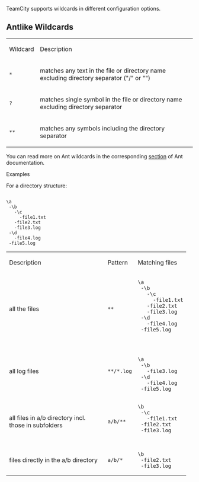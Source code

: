 [//]: # (title: Wildcards)
[//]: # (auxiliary-id: Wildcards)

TeamCity supports wildcards in different configuration options.


## Antlike Wildcards


<table>
<tr>

<td>

 Wildcard 

</td>


<td>

 Description 

</td>
</tr>
<tr>


<td>

 `*`    


</td>


<td>

 matches any text in the file or directory name excluding directory separator ("/" or "\")


</td>
</tr>
<tr>


<td>

 `?`     


</td>


<td>

 matches single symbol in the file or directory name excluding directory separator 


</td>
</tr>
<tr>


<td>

 `**`  


</td>


<td>

 matches any symbols including the directory separator 


</td>
</tr>
</table>




You can read more on Ant wildcards in the corresponding [section](http://ant.apache.org/manual/dirtasks.html#patterns) of Ant documentation.



Examples

For a directory structure:

```Shell

\a
 -\b
   -\c
     -file1.txt
   -file2.txt
   -file3.log
 -\d
   -file4.log
 -file5.log
```

<table>
<tr>


<td width="250">

 Description            


</td>


<td>

 Pattern           


</td>


<td>

 Matching files 


</td>
</tr>
<tr>


<td>

 all the files          


</td>


<td>

 `**`                 


</td>


<td>

```Shell
\a
 -\b
   -\c
     -file1.txt
   -file2.txt
   -file3.log
 -\d
   -file4.log
 -file5.log
 
 ```

</td>
</tr>
<tr>

<td>

 all log files      

</td>


<td>

 `**/*.log`                 

</td>


<td>

```Shell

\a
 -\b
   -file3.log
 -\d
   -file4.log
 -file5.log
 ```


</td>
</tr>
<tr>


<td>

 all files in a/b directory incl. those in subfolders 


</td>

<td>

 `a/b/**`                 

</td>

<td>

```Shell
\b
 -\c
   -file1.txt
 -file2.txt
 -file3.log
 
 ```

</td>
</tr>
<tr>


<td>

 files directly in the a/b directory 

</td>


<td>

 `a/b/*`                 


</td>


<td>

```Shell
\b
 -file2.txt
 -file3.log
```

</td>
</tr>
</table>

